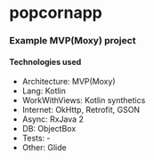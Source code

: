# popcornapp

### Example MVP(Moxy) project

#### Technologies used

* Architecture: MVP(Moxy)
* Lang: Kotlin
* WorkWithViews: Kotlin synthetics 
* Internet: OkHttp, Retrofit, GSON
* Async: RxJava 2
* DB: ObjectBox
* Tests: -
* Other: Glide
